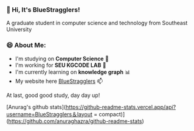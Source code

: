 ### 👋 Hi, It's BlueStragglers!
A graduate student in computer science and technology from Southeast University

### 😄 About Me:
* I'm studying on **Computer Science** 🔭
* I'm working for **SEU KGCODE LAB** 🌱
* I'm currently learning on **knowledge graph** 📊
* My website here [BlueStragglers](https://www.bluestragglers.com) 📫

At last, good good study, day day up!

[Anurag's github stats](https://github-readme-stats.vercel.app/api?username=BlueStragglers＆layout = compact)](https://github.com/anuraghazra/github-readme-stats)

<!--
**BlueStragglers/BlueStragglers** is a ✨ _special_ ✨ repository because its `README.md` (this file) appears on your GitHub profile.

Here are some ideas to get you started:

- 🔭 I’m currently working on ...
- 🌱 I’m currently learning ...
- 👯 I’m looking to collaborate on ...
- 🤔 I’m looking for help with ...
- 💬 Ask me about ...
- 📫 How to reach me: ...
- 😄 Pronouns: ...
- ⚡ Fun fact: ...
-->
